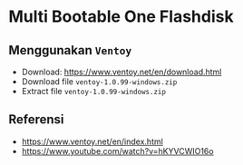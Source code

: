 # Multi Bootable One Flashdisk

## Menggunakan `Ventoy`

- Download: https://www.ventoy.net/en/download.html
- Download file `ventoy-1.0.99-windows.zip`
- Extract file `ventoy-1.0.99-windows.zip`

## Referensi

- https://www.ventoy.net/en/index.html
- https://www.youtube.com/watch?v=hKYVCWIO16o
